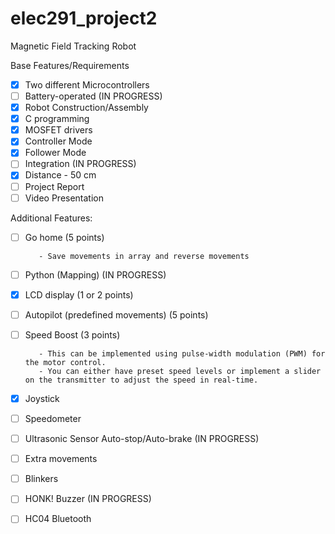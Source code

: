 # elec291_project2
Magnetic Field Tracking Robot

Base Features/Requirements
- [x] Two different Microcontrollers 
- [ ] Battery-operated                       (IN PROGRESS)
- [x] Robot Construction/Assembly
- [x] C programming
- [x] MOSFET drivers 
- [x] Controller Mode
- [x] Follower Mode
- [ ] Integration                            (IN PROGRESS)
- [x] Distance - 50 cm
- [ ] Project Report
- [ ] Video Presentation

Additional Features:
- [ ] Go home (5 points) 
         
         - Save movements in array and reverse movements


- [ ] Python (Mapping)                       (IN PROGRESS)
- [x] LCD display (1 or 2 points)
- [ ] Autopilot  (predefined movements) (5 points)
- [ ] Speed Boost (3 points)
         
         - This can be implemented using pulse-width modulation (PWM) for the motor control. 
         - You can either have preset speed levels or implement a slider on the transmitter to adjust the speed in real-time.


- [x] Joystick 
- [ ] Speedometer
- [ ] Ultrasonic Sensor Auto-stop/Auto-brake (IN PROGRESS)
- [ ] Extra movements
- [ ] Blinkers
- [ ] HONK! Buzzer                           (IN PROGRESS)
- [ ] HC04 Bluetooth
